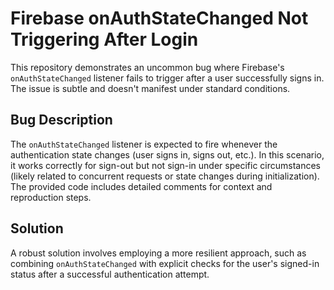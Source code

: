 # Firebase onAuthStateChanged Not Triggering After Login

This repository demonstrates an uncommon bug where Firebase's `onAuthStateChanged` listener fails to trigger after a user successfully signs in.  The issue is subtle and doesn't manifest under standard conditions.

## Bug Description

The `onAuthStateChanged` listener is expected to fire whenever the authentication state changes (user signs in, signs out, etc.). In this scenario, it works correctly for sign-out but not sign-in under specific circumstances (likely related to concurrent requests or state changes during initialization).  The provided code includes detailed comments for context and reproduction steps.

## Solution

A robust solution involves employing a more resilient approach, such as combining `onAuthStateChanged` with explicit checks for the user's signed-in status after a successful authentication attempt.